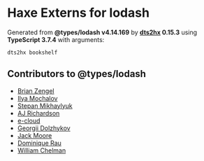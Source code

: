 # Haxe Externs for lodash

Generated from **@types/lodash v4.14.169** by **[dts2hx](https://github.com/haxiomic/dts2hx) 0.15.3** using **TypeScript 3.7.4** with arguments:

	dts2hx bookshelf

## Contributors to @types/lodash
- [Brian Zengel](https://github.com/bczengel)
- [Ilya Mochalov](https://github.com/chrootsu)
- [Stepan Mikhaylyuk](https://github.com/stepancar)
- [AJ Richardson](https://github.com/aj-r)
- [e-cloud](https://github.com/e-cloud)
- [Georgii Dolzhykov](https://github.com/thorn0)
- [Jack Moore](https://github.com/jtmthf)
- [Dominique Rau](https://github.com/DomiR)
- [William Chelman](https://github.com/WilliamChelman)